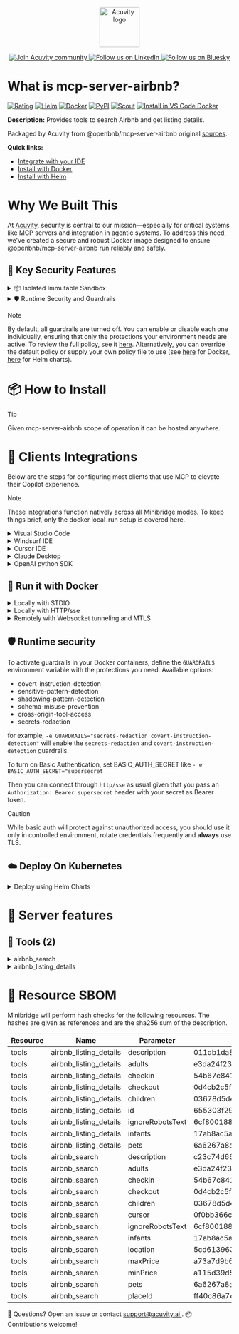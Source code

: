 <p align="center">
  <a href="https://acuvity.ai">
    <picture>
      <img src="https://mma.prnewswire.com/media/2544052/Acuvity__Logo.jpg" height="90" alt="Acuvity logo"/>
    </picture>
  </a>
</p>
<p align="center">
  <a href="https://discord.gg/BkU7fBkrNk">
    <img src="https://img.shields.io/badge/Acuvity-Join-7289DA?logo=discord&logoColor=fff" alt="Join Acuvity community" />
  </a>
<a href="https://www.linkedin.com/company/acuvity/">
    <img src="https://img.shields.io/badge/LinkedIn-Follow-7289DA" alt="Follow us on LinkedIn" />
  </a>
<a href="https://bsky.app/profile/acuvity.bsky.social">
    <img src="https://img.shields.io/badge/Bluesky-Follow-7289DA"?logo=bluesky&logoColor=fff" alt="Follow us on Bluesky" />
  </a>
</p>


# What is mcp-server-airbnb?

[![Rating](https://img.shields.io/badge/C-3775A9?label=Rating)](https://docs.anthropic.com/en/docs/build-with-claude/tool-use/implement-tool-use#best-practices-for-tool-definitions)
[![Helm](https://img.shields.io/badge/1.0.0-3775A9?logo=helm&label=Charts&logoColor=fff)](https://hub.docker.com/r/acuvity/mcp-server-airbnb/tags/)
[![Docker](https://img.shields.io/docker/image-size/acuvity/mcp-server-airbnb/0.1.1?logo=docker&logoColor=fff&label=0.1.1)](https://hub.docker.com/r/acuvity/mcp-server-airbnb)
[![PyPI](https://img.shields.io/badge/0.1.1-3775A9?logo=pypi&logoColor=fff&label=@openbnb/mcp-server-airbnb)](https://github.com/openbnb-org/mcp-server-airbnb)
[![Scout](https://img.shields.io/badge/Active-3775A9?logo=docker&logoColor=fff&label=Scout)](https://hub.docker.com/r/acuvity/mcp-server-fetch/)
[![Install in VS Code Docker](https://img.shields.io/badge/VS_Code-One_click_install-0078d7?logo=githubcopilot)](https://insiders.vscode.dev/redirect/mcp/install?name=mcp-server-airbnb&config=%7B%22args%22%3A%5B%22run%22%2C%22-i%22%2C%22--rm%22%2C%22--read-only%22%2C%22docker.io%2Facuvity%2Fmcp-server-airbnb%3A0.1.1%22%5D%2C%22command%22%3A%22docker%22%7D)

**Description:** Provides tools to search Airbnb and get listing details.

Packaged by Acuvity from @openbnb/mcp-server-airbnb original [sources](https://github.com/openbnb-org/mcp-server-airbnb).

**Quick links:**

- [Integrate with your IDE](https://github.com/acuvity/mcp-servers-registry/blob/main/mcp-server-airbnb/docker/README.md#-clients-integrations)
- [Install with Docker](https://github.com/acuvity/mcp-servers-registry/tree/main/mcp-server-airbnb/docker/README.md#-run-it-with-docker)
- [Install with Helm](https://github.com/acuvity/mcp-servers-registry/tree/main/mcp-server-airbnb/charts/mcp-server-airbnb/README.md#how-to-install)

# Why We Built This

At [Acuvity](https://acuvity.ai), security is central to our mission—especially for critical systems like MCP servers and integration in agentic systems.
To address this need, we've created a secure and robust Docker image designed to ensure @openbnb/mcp-server-airbnb run reliably and safely.

## 🔐 Key Security Features

<details>
<summary>📦 Isolated Immutable Sandbox </summary>

- **Isolated Execution**: All tools run within secure, containerized sandboxes to enforce process isolation and prevent lateral movement.
- **Non-root by Default**: Enforces least-privilege principles, minimizing the impact of potential security breaches.
- **Read-only Filesystem**: Ensures runtime immutability, preventing unauthorized modification.
- **Version Pinning**: Guarantees consistency and reproducibility across deployments by locking tool and dependency versions.
- **CVE Scanning**: Continuously scans images for known vulnerabilities using [Docker Scout](https://docs.docker.com/scout/) to support proactive mitigation.
- **SBOM & Provenance**: Delivers full supply chain transparency by embedding metadata and traceable build information."
</details>

<details>
<summary>🛡️ Runtime Security and Guardrails</summary>

**Minibridge Integration**: [Minibridge](https://github.com/acuvity/minibridge) establishes secure Agent-to-MCP connectivity, supports Rego/HTTP-based policy enforcement 🕵️, and simplifies orchestration.

The [ARC](https://github.com/acuvity/mcp-servers-registry/tree/main) container includes a [built-in Rego policy](https://github.com/acuvity/mcp-servers-registry/tree/main/mcp-server-airbnb/docker/policy.rego) that enables a set of runtime "guardrails"" to help enforce security, privacy, and correct usage of your services. Below is an overview of each guardrail provided.

### 🔒 Resource Integrity

**Mitigates MCP Rug Pull Attacks**

* **Goal:** Protect users from malicious tool description changes after initial approval, preventing post-installation manipulation or deception.
* **Mechanism:** Locks tool descriptions upon client approval and verifies their integrity before execution. Any modification to the description triggers a security violation, blocking unauthorized changes from server-side updates.

### 🛡️ Gardrails

### Covert Instruction Detection

Monitors incoming requests for hidden or obfuscated directives that could alter policy behavior.

* **Goal:** Stop attackers from slipping unnoticed commands or payloads into otherwise harmless data.
* **Mechanism:** Applies a library of regex patterns and binary‐encoding checks to the full request body. If any pattern matches a known covert channel (e.g., steganographic markers, hidden HTML tags, escape-sequence tricks), the request is rejected.

### Sensitive Pattern Detection

Block user-defined sensitive data patterns (credential paths, filesystem references).

* **Goal:** Block accidental or malicious inclusion of sensitive information that violates data-handling rules.
* **Mechanism:** Runs a curated set of regexes against all payloads and tool descriptions—matching patterns such as `.env` files, RSA key paths, directory traversal sequences.

### Shadowing Pattern Detection

Detects and blocks "shadowing" attacks, where a malicious MCP server sneaks hidden directives into its own tool descriptions to hijack or override the behavior of other, trusted tools.

* **Goal:** Stop a rogue server from poisoning the agent’s logic by embedding instructions that alter how a different server’s tools operate (e.g., forcing all emails to go to an attacker’s address even when the user calls a separate `send_email` tool).
* **Mechanism:** During policy load, each tool description is scanned for cross‐tool override patterns—such as `<IMPORTANT>` sections referencing other tool names, hidden side‐effects, or directives that apply to a different server’s API. Any description that attempts to shadow or extend instructions for a tool outside its own namespace triggers a policy violation and is rejected.

### Schema Misuse Prevention

Enforces strict adherence to MCP input schemas.

* **Goal:** Prevent malformed or unexpected fields from bypassing validations, causing runtime errors, or enabling injections.
* **Mechanism:** Compares each incoming JSON object against the declared schema (required properties, allowed keys, types). Any extra, missing, or mistyped field triggers an immediate policy violation.

### Cross-Origin Tool Access

Controls whether tools may invoke tools or services from external origins.

* **Goal:** Prevent untrusted or out-of-scope services from being called.
* **Mechanism:** Examines tool invocation requests and outgoing calls, verifying each target against an allowlist of approved domains or service names. Calls to any non-approved origin are blocked.

### Secrets Redaction

Automatically masks sensitive values so they never appear in logs or responses.

* **Goal:** Ensure that API keys, tokens, passwords, and other credentials cannot leak in plaintext.
* **Mechanism:** Scans every text output for known secret formats (e.g., AWS keys, GitHub PATs, JWTs). Matches are replaced with `[REDACTED]` before the response is sent or recorded.

## Basic Authentication via Shared Secret

Provides a lightweight auth layer using a single shared token.

* **Mechanism:** Expects clients to send an `Authorization` header with the predefined secret.
* **Use Case:** Quickly lock down your endpoint in development or simple internal deployments—no complex OAuth/OIDC setup required.

These controls ensure robust runtime integrity, prevent unauthorized behavior, and provide a foundation for secure-by-design system operations.

</details>

> [!NOTE]
> By default, all guardrails are turned off. You can enable or disable each one individually, ensuring that only the protections your environment needs are active. To review the full policy, see it [here](https://github.com/acuvity/mcp-servers-registry/tree/main/mcp-server-airbnb/docker/policy.rego). Alternatively, you can override the default policy or supply your own policy file to use (see [here](https://github.com/acuvity/mcp-servers-registry/tree/main/mcp-server-airbnb/docker/entrypoint.sh) for Docker, [here](https://github.com/acuvity/mcp-servers-registry/tree/main/mcp-server-airbnb/charts/mcp-server-airbnb#minibridge) for Helm charts).


# 📦 How to Install


> [!TIP]
> Given mcp-server-airbnb scope of operation it can be hosted anywhere.

# 🧰 Clients Integrations

Below are the steps for configuring most clients that use MCP to elevate their Copilot experience.

> [!NOTE]
> These integrations function natively across all Minibridge modes.
> To keep things brief, only the docker local-run setup is covered here.

<details>
<summary>Visual Studio Code</summary>

To get started immediately, you can use the "one-click" link below:

[![Install in VS Code Docker](https://img.shields.io/badge/VS_Code-One_click_install-0078d7?logo=githubcopilot)](https://insiders.vscode.dev/redirect/mcp/install?name=mcp-server-airbnb&config=%7B%22args%22%3A%5B%22run%22%2C%22-i%22%2C%22--rm%22%2C%22--read-only%22%2C%22docker.io%2Facuvity%2Fmcp-server-airbnb%3A0.1.1%22%5D%2C%22command%22%3A%22docker%22%7D)

## Global scope

Press `ctrl + shift + p` and type `Preferences: Open User Settings JSON` to add the following section:

```json
{
  "mcp": {
    "servers": {
      "acuvity-mcp-server-airbnb": {
        "command": "docker",
        "args": [
          "run",
          "-i",
          "--rm",
          "--read-only",
          "docker.io/acuvity/mcp-server-airbnb:0.1.1"
        ]
      }
    }
  }
}
```

## Workspace scope

In your workspace create a file called `.vscode/mcp.json` and add the following section:

```json
{
  "servers": {
    "acuvity-mcp-server-airbnb": {
      "command": "docker",
      "args": [
        "run",
        "-i",
        "--rm",
        "--read-only",
        "docker.io/acuvity/mcp-server-airbnb:0.1.1"
      ]
    }
  }
}
```

> To pass secrets you should use the `promptString` input type described in the [Visual Studio Code documentation](https://code.visualstudio.com/docs/copilot/chat/mcp-servers).

</details>

<details>
<summary>Windsurf IDE</summary>

In `~/.codeium/windsurf/mcp_config.json` add the following section:

```json
{
  "mcpServers": {
    "acuvity-mcp-server-airbnb": {
      "command": "docker",
      "args": [
        "run",
        "-i",
        "--rm",
        "--read-only",
        "docker.io/acuvity/mcp-server-airbnb:0.1.1"
      ]
    }
  }
}
```

See [Windsurf documentation](https://docs.windsurf.com/windsurf/mcp) for more info.

</details>

<details>
<summary>Cursor IDE</summary>

Add the following JSON block to your mcp configuration file:
- `~/.cursor/mcp.json` for global scope
- `.cursor/mcp.json` for project scope

```json
{
  "mcpServers": {
    "acuvity-mcp-server-airbnb": {
      "command": "docker",
      "args": [
        "run",
        "-i",
        "--rm",
        "--read-only",
        "docker.io/acuvity/mcp-server-airbnb:0.1.1"
      ]
    }
  }
}
```

See [cursor documentation](https://docs.cursor.com/context/model-context-protocol) for more information.

</details>
<details>

<summary>Claude Desktop</summary>

In the `claude_desktop_config.json` configuration file add the following section:

```json
{
  "mcpServers": {
    "acuvity-mcp-server-airbnb": {
      "command": "docker",
      "args": [
        "run",
        "-i",
        "--rm",
        "--read-only",
        "docker.io/acuvity/mcp-server-airbnb:0.1.1"
      ]
    }
  }
}
```

See [Anthropic documentation](https://docs.anthropic.com/en/docs/agents-and-tools/mcp) for more information.
</details>

<details>
<summary>OpenAI python SDK</summary>

## Running locally

```python
async with MCPServerStdio(
    params={
        "command": "docker",
        "args": ["run","-i","--rm","--read-only","docker.io/acuvity/mcp-server-airbnb:0.1.1"]
    }
) as server:
    tools = await server.list_tools()
```

## Running remotely

```python
async with MCPServerSse(
    params={
        "url": "http://<ip>:<port>/sse",
    }
) as server:
    tools = await server.list_tools()
```

See [OpenAI Agents SDK docs](https://openai.github.io/openai-agents-python/mcp/) for more info.

</details>

## 🐳 Run it with Docker


<details>
<summary>Locally with STDIO</summary>

In your client configuration set:

- command: `docker`
- arguments: `run -i --rm --read-only docker.io/acuvity/mcp-server-airbnb:0.1.1`

</details>

<details>
<summary>Locally with HTTP/sse</summary>

Simply run as:

```console
docker run -i --rm --read-only docker.io/acuvity/mcp-server-airbnb:0.1.1
```

Add `-p <localport>:8000` to expose the port.

Then on your application/client, you can configure to use something like:

```json
{
  "mcpServers": {
    "acuvity-mcp-server-airbnb": {
      "url": "http://localhost:<localport>/sse",
    }
  }
}
```

You might have to use different ports for different tools.

</details>

<details>
<summary>Remotely with Websocket tunneling and MTLS </summary>

> This section assume you are familiar with TLS and certificates and will require:
> - a server certificate with proper DNS/IP field matching your tool deployment.
> - a client-ca used to sign client certificates

1. Start the server in `backend` mode
 - add an environment variable like `-e MINIBRIDGE_MODE=backend`
 - add the TLS certificates (recommended) through a volume let's say `/certs` ex (`-v $PWD/certs:/certs`)
 - instruct minibridge to use those certs with
   - `-e MINIBRIDGE_TLS_SERVER_CERT=/certs/server-cert.pem`
   - `-e MINIBRIDGE_TLS_SERVER_KEY=/certs/server-key.pem`
   - `-e MINIBRIDGE_TLS_SERVER_KEY_PASS=optional`
   - `-e MINIBRIDGE_TLS_SERVER_CLIENT_CA=/certs/client-ca.pem`

2. Start `minibridge` locally in frontend mode:
  - Get [minibridge](https://github.com/acuvity/minibridge) binary for your OS.

In your client configuration, Minibridge works like any other STDIO command.

Example for Claude Desktop:

```json
{
  "mcpServers": {
    "acuvity-mcp-server-airbnb": {
      "command": "minibridge",
      "args": ["frontend", "--backend", "wss://<remote-url>:8000/ws", "--tls-client-backend-ca", "/path/to/ca/that/signed/the/server-cert.pem/ca.pem", "--tls-client-cert", "/path/to/client-cert.pem", "--tls-client-key", "/path/to/client-key.pem"]
    }
  }
}
```

That's it.

Minibridge offers a host of additional features. For step-by-step guidance, please visit the wiki. And if anything’s unclear, don’t hesitate to reach out!

</details>

## 🛡️ Runtime security

To activate guardrails in your Docker containers, define the `GUARDRAILS` environment variable with the protections you need. Available options:
- covert-instruction-detection
- sensitive-pattern-detection
- shadowing-pattern-detection
- schema-misuse-prevention
- cross-origin-tool-access
- secrets-redaction

for example, `-e GUARDRAILS="secrets-redaction covert-instruction-detection"` will enable the `secrets-redaction` and `covert-instruction-detection` guardrails.


To turn on Basic Authentication, set BASIC_AUTH_SECRET like `- e BASIC_AUTH_SECRET="supersecret`

Then you can connect through `http/sse` as usual given that you pass an `Authorization: Bearer supersecret` header with your secret as Bearer token.

> [!CAUTION]
> While basic auth will protect against unauthorized access, you should use it only in controlled environment,
> rotate credentials frequently and **always** use TLS.

## ☁️ Deploy On Kubernetes

<details>
<summary>Deploy using Helm Charts</summary>

### How to install

You can inspect the chart `README`:

```console
helm show readme oci://docker.io/acuvity/mcp-server-airbnb --version 1.0.0
````

You can inspect the values that you can configure:

```console
helm show values oci://docker.io/acuvity/mcp-server-airbnb --version 1.0.0
````

Install with helm

```console
helm install mcp-server-airbnb oci://docker.io/acuvity/mcp-server-airbnb --version 1.0.0
```

From there your MCP server mcp-server-airbnb will be reachable by default through `http/sse` from inside the cluster using the Kubernetes Service `mcp-server-airbnb` on port `8000` by default. You can change that by looking at the `service` section of the `values.yaml` file.

### How to Monitor

The deployment will create a Kubernetes service with a `healthPort`, that is used for liveness probes and readiness probes. This health port can also be used by the monitoring stack of your choice and exposes metrics under the `/metrics` path.

See full charts [Readme](https://github.com/acuvity/mcp-servers-registry/tree/main/mcp-server-airbnb/charts/mcp-server-airbnb/README.md) for more details about settings and runtime security including guardrails activation.

</details>

# 🧠 Server features

## 🧰 Tools (2)
<details>
<summary>airbnb_search</summary>

**Description**:

```
Search for Airbnb listings with various filters and pagination. Provide direct links to the user
```

**Parameter**:

| Name | Type | Description | Required? |
|-----------|------|-------------|-----------|
| adults | number | Number of adults | No
| checkin | string | Check-in date (YYYY-MM-DD) | No
| checkout | string | Check-out date (YYYY-MM-DD) | No
| children | number | Number of children | No
| cursor | string | Base64-encoded string used for Pagination | No
| ignoreRobotsText | boolean | Ignore robots.txt rules for this request | No
| infants | number | Number of infants | No
| location | string | Location to search for (city, state, etc.) | Yes
| maxPrice | number | Maximum price for the stay | No
| minPrice | number | Minimum price for the stay | No
| pets | number | Number of pets | No
| placeId | string | Google Maps Place ID (overrides the location parameter) | No
</details>
<details>
<summary>airbnb_listing_details</summary>

**Description**:

```
Get detailed information about a specific Airbnb listing. Provide direct links to the user
```

**Parameter**:

| Name | Type | Description | Required? |
|-----------|------|-------------|-----------|
| adults | number | Number of adults | No
| checkin | string | Check-in date (YYYY-MM-DD) | No
| checkout | string | Check-out date (YYYY-MM-DD) | No
| children | number | Number of children | No
| id | string | The Airbnb listing ID | Yes
| ignoreRobotsText | boolean | Ignore robots.txt rules for this request | No
| infants | number | Number of infants | No
| pets | number | Number of pets | No
</details>


# 🔐 Resource SBOM

Minibridge will perform hash checks for the following resources. The hashes are given as references and are the sha256 sum of the description.

| Resource | Name | Parameter | Hash |
|-----------|------|------|------|
| tools | airbnb_listing_details | description | 011db1da885610c9ac150e09ce15eaf2e1f466584906e8433b5a3497b79ef2c2 |
| tools | airbnb_listing_details | adults | e3da24f237679dc886393c4e256478b4ae4e2c695fd52c0f3239192031e3e8ed |
| tools | airbnb_listing_details | checkin | 54b67c841748044da6293c79ec45c182ba21377265d19842876136f470ecfaa5 |
| tools | airbnb_listing_details | checkout | 0d4cb2c5f7d2c47ed411d36986309799530a5ebfbf0ec2bc857c871365e0c980 |
| tools | airbnb_listing_details | children | 03678d5d4426e53c30eff8b3047d065f4e73e75226f40ba123024ea4ca197afb |
| tools | airbnb_listing_details | id | 655303f29b828171fd010ca1e56ee9a94cb55a38e05dfb4682dffe689223b54e |
| tools | airbnb_listing_details | ignoreRobotsText | 6cf8001889632ce9f32c02310db220717a5188c752a514d05ef3d0949bf1b62b |
| tools | airbnb_listing_details | infants | 17ab8ac5a1141ae2a690e32ea9b3df319a537a6171ad2f37685ddc6618e5616b |
| tools | airbnb_listing_details | pets | 6a6267a8ad8a5bbf9949d67eb93b31d73a81c4b2a287bbd3a889db2877b74b64 |
| tools | airbnb_search | description | c23c74d664b028a3c6c30a147149b343118e0570b4e8e8397e2899fb986e216b |
| tools | airbnb_search | adults | e3da24f237679dc886393c4e256478b4ae4e2c695fd52c0f3239192031e3e8ed |
| tools | airbnb_search | checkin | 54b67c841748044da6293c79ec45c182ba21377265d19842876136f470ecfaa5 |
| tools | airbnb_search | checkout | 0d4cb2c5f7d2c47ed411d36986309799530a5ebfbf0ec2bc857c871365e0c980 |
| tools | airbnb_search | children | 03678d5d4426e53c30eff8b3047d065f4e73e75226f40ba123024ea4ca197afb |
| tools | airbnb_search | cursor | 0f0bb366c5993fb1bad2c211fd27708aabbc88361489a19baae280df249cda9b |
| tools | airbnb_search | ignoreRobotsText | 6cf8001889632ce9f32c02310db220717a5188c752a514d05ef3d0949bf1b62b |
| tools | airbnb_search | infants | 17ab8ac5a1141ae2a690e32ea9b3df319a537a6171ad2f37685ddc6618e5616b |
| tools | airbnb_search | location | 5cd613963f0b0eefabeef72af5dc4f138831ab0801a7c3d0d6648c882f71a352 |
| tools | airbnb_search | maxPrice | a73a7d9b6103846a3985ada00a4093618e0418e2908bb0f045b010ca7464b9f7 |
| tools | airbnb_search | minPrice | a115d39d586b0d5e16d20fa7178f379b2b4a4ea085415bbf8ac218a2dcc1b2fb |
| tools | airbnb_search | pets | 6a6267a8ad8a5bbf9949d67eb93b31d73a81c4b2a287bbd3a889db2877b74b64 |
| tools | airbnb_search | placeId | ff40c86a746c7cdd4bfbc26b95818ec905cbc5a29361414f9d1b90cad97c8cf1 |


💬 Questions? Open an issue or contact [ support@acuvity.ai ](mailto:support@acuvity.ai).
📦 Contributions welcome!
